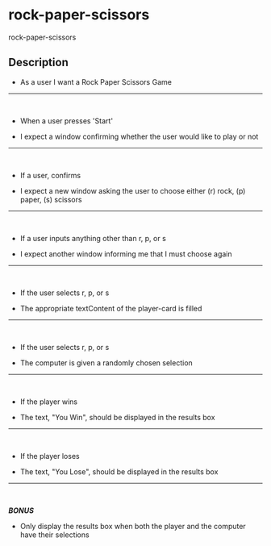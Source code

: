 # rock-paper-scissors
rock-paper-scissors

## Description

 - As a user I want a Rock Paper Scissors Game

 <hr><br>

 - When a user presses 'Start'

 - I expect a window confirming whether the user would like to play or not

  <hr><br>

 - If a user, confirms

 - I expect a new window asking the user to choose either (r) rock, (p) paper, (s) scissors

 <hr><br>

 - If a user inputs anything other than r, p, or s

 - I expect another window informing me that I must choose again

 <hr><br>

 - If the user selects r, p, or s

 - The appropriate textContent of the player-card is filled

 <hr><br>

 - If the user selects r, p, or s

 - The computer is given a randomly chosen selection

 <hr><br>

  - If the player wins

  - The text, "You Win", should be displayed in the results box

 <hr><br>

  - If the player loses

  - The text, "You Lose", should be displayed in the results box

 <hr><br>

  ***BONUS***

   - Only display the results box when both the player and the computer have their selections
